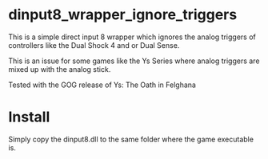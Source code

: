 # dinput8_wrapper_ignore_triggers
This is a simple direct input 8 wrapper which ignores the analog triggers of controllers like the Dual Shock 4 and or Dual Sense.

This is an issue for some games like the Ys Series where analog triggers are mixed up with the analog stick.

Tested with the GOG release of Ys: The Oath in Felghana

# Install
Simply copy the dinput8.dll to the same folder where the game executable is.
